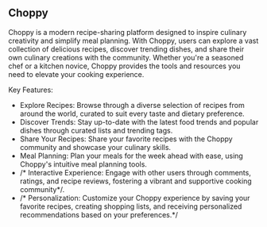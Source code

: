 ## Choppy
Choppy is a modern recipe-sharing platform designed to inspire culinary creativity and simplify meal planning. With Choppy, users can explore a vast collection of delicious recipes, discover trending dishes, and share their own culinary creations with the community. Whether you're a seasoned chef or a kitchen novice, Choppy provides the tools and resources you need to elevate your cooking experience.

Key Features:

- Explore Recipes: Browse through a diverse selection of recipes from around the world, curated to suit every taste and dietary preference.
- Discover Trends: Stay up-to-date with the latest food trends and popular dishes through curated lists and trending tags.
- Share Your Recipes: Share your favorite recipes with the Choppy community and showcase your culinary skills.
- Meal Planning: Plan your meals for the week ahead with ease, using Choppy's intuitive meal planning tools.
- /* Interactive Experience: Engage with other users through comments, ratings, and recipe reviews, fostering a vibrant and supportive cooking community*/.
- /* Personalization: Customize your Choppy experience by saving your favorite recipes, creating shopping lists, and receiving personalized recommendations based on your preferences.*/
